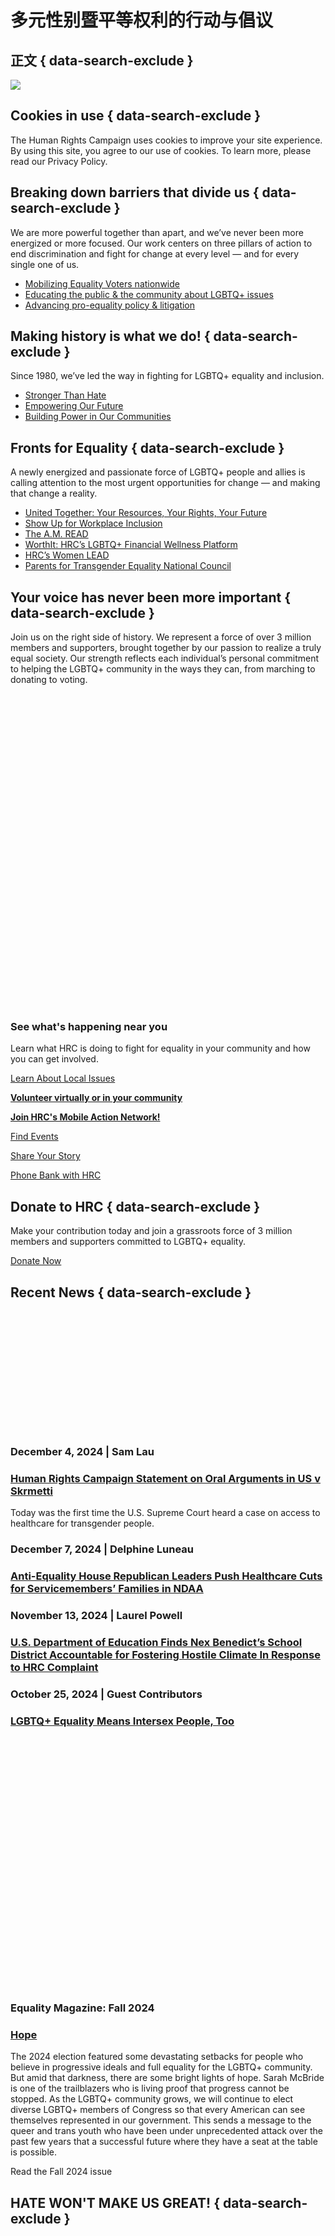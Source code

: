 # 多元性别暨平等权利的行动与倡议

## 正文 { data-search-exclude }


![](https://ib.adnxs.com/pixie?pi=b749a2c7-31d7-4e34-b69d-6315b60cd0d1&e=PageView&script=0)

## Cookies in use { data-search-exclude }

The Human Rights Campaign uses cookies to improve your site experience. By using this site, you agree to our use of cookies. To learn more, please read our Privacy Policy.

## Breaking down barriers that divide us { data-search-exclude }

We are more powerful together than apart, and we’ve never been more energized or more focused. Our work centers on three pillars of action to end discrimination and fight for change at every level — and for every single one of us.

-   [Mobilizing Equality Voters nationwide](https://www.hrc.org/get-involved)
-   [Educating the public & the community about LGBTQ+ issues](https://www.hrc.org/resources)
-   [Advancing pro-equality policy & litigation](https://www.hrc.org/our-work)

## Making history is what we do! { data-search-exclude }

Since 1980, we’ve led the way in fighting for LGBTQ+ equality and inclusion.

-   [Stronger Than Hate](https://www.hrc.org/our-work/stories/stronger-than-hate)
-   [Empowering Our Future](https://www.hrc.org/our-work/stories/empowering-our-future)
-   [Building Power in Our Communities](https://www.hrc.org/our-work/stories/building-power)

## Fronts for Equality { data-search-exclude }

A newly energized and passionate force of LGBTQ+ people and allies is calling attention to the most urgent opportunities for change — and making that change a reality.

-   [United Together: Your Resources, Your Rights, Your Future](https://www.hrc.org/campaigns/united-together-your-resources-your-rights-your-future)
-   [Show Up for Workplace Inclusion](https://www.hrc.org/campaigns/we-show-up-for-workplace-inclusion)
-   [The A.M. READ](https://www.hrc.org/our-work/the-am-read)
-   [WorthIt: HRC’s LGBTQ+ Financial Wellness Platform](https://www.hrc.org/resources/worthit-hrcs-lgbtq-financial-wellness-platform)
-   [HRC’s Women LEAD](https://www.hrc.org/resources/women-lead)
-   [Parents for Transgender Equality National Council](https://www.hrc.org/resources/parents-for-transgender-equality-national-council)

## Your voice has never been more important { data-search-exclude }

Join us on the right side of history. We represent a force of over 3 million members and supporters, brought together by our passion to realize a truly equal society. Our strength reflects each individual’s personal commitment to helping the LGBTQ+ community in the ways they can, from marching to donating to voting.

![](data:image/svg+xml;charset=utf-8,%3Csvg%20xmlns%3D%27http%3A%2F%2Fwww.w3.org%2F2000%2Fsvg%27%20width%3D%27500%27%20height%3D%27500%27%20style%3D%27background%3Atransparent%27%2F%3E)

### See what's happening near you

Learn what HRC is doing to fight for equality in your community and how you can get involved.

[Learn About Local Issues](/in-your-area)

[**Volunteer virtually or in your community**](https://www.hrc.org/get-involved/volunteer)

[**Join HRC's Mobile Action Network!**](https://act.hrc.org/page/18408/data/1?ea.tracking.id=or_gnr_hrc_JoinMAN)

[Find Events](https://www.hrc.org/events)

[Share Your Story](https://act.hrc.org/page/38208/data/1?ea.tracking.id=ot_vol_AC_story_EA2019)

[Phone Bank with HRC](https://mobilize.us/hrc)

## Donate to HRC { data-search-exclude }

Make your contribution today and join a grassroots force of 3 million members and supporters committed to LGBTQ+ equality.

[Donate Now](https://give.hrc.org/page/47157/donate/)

## Recent News { data-search-exclude }

![](data:image/svg+xml;charset=utf-8,%3Csvg%20xmlns%3D%27http%3A%2F%2Fwww.w3.org%2F2000%2Fsvg%27%20width%3D%27320%27%20height%3D%27192%27%20style%3D%27background%3Atransparent%27%2F%3E)

### December 4, 2024 | Sam Lau

### [Human Rights Campaign Statement on Oral Arguments in US v Skrmetti](https://www.hrc.org/press-releases/human-rights-campaign-statement-on-oral-arguments-in-us-v-skrmetti)

Today was the first time the U.S. Supreme Court heard a case on access to healthcare for transgender people.

### December 7, 2024 | Delphine Luneau

### [Anti-Equality House Republican Leaders Push Healthcare Cuts for Servicemembers’ Families in NDAA](https://www.hrc.org/press-releases/anti-equality-house-republican-leaders-push-healthcare-cuts-for-servicemembers-families-in-ndaa)

### November 13, 2024 | Laurel Powell

### [U.S. Department of Education Finds Nex Benedict’s School District Accountable for Fostering Hostile Climate In Response to HRC Complaint](https://www.hrc.org/press-releases/u-s-department-of-education-finds-nex-benedicts-school-district-accountable-for-fostering-hostile-climate-in-response-to-hrc-complaint)

### October 25, 2024 | Guest Contributors

### [LGBTQ+ Equality Means Intersex People, Too](https://www.hrc.org/news/lgbtq-equality-means-intersex-people-too)

![](data:image/svg+xml;charset=utf-8,%3Csvg%20xmlns%3D%27http%3A%2F%2Fwww.w3.org%2F2000%2Fsvg%27%20width%3D%27300%27%20height%3D%27400%27%20style%3D%27background%3Atransparent%27%2F%3E)

### Equality Magazine: Fall 2024

### [Hope](https://www.hrc.org/magazine)

The 2024 election featured some devastating setbacks for people who believe in progressive ideals and full equality for the LGBTQ+ community. But amid that darkness, there are some bright lights of hope. Sarah McBride is one of the trailblazers who is living proof that progress cannot be stopped. As the LGBTQ+ community grows, we will continue to elect diverse LGBTQ+ members of Congress so that every American can see themselves represented in our government. This sends a message to the queer and trans youth who have been under unprecedented attack over the past few years that a successful future where they have a seat at the table is possible.

Read the Fall 2024 issue

## HATE WON'T MAKE US GREAT! { data-search-exclude }

![](data:image/svg+xml;charset=utf-8,%3Csvg%20xmlns%3D%27http%3A%2F%2Fwww.w3.org%2F2000%2Fsvg%27%20width%3D%27600%27%20height%3D%27800%27%20style%3D%27background%3Atransparent%27%2F%3E)

## Our Sponsors { data-search-exclude }

These companies have demonstrated a high level of commitment to equality. Please consider supporting those that support us.

[See the full list](/about/corporate-partners)
<!-- tcd_original_link https://www.hrc.org/ -->


## 摘要与附加信息

<!-- tcd_abstract -->
该文件是关于多元性别暨平等权利的行动与倡议，特别聚焦于人权运动（Human Rights Campaign, HRC）如何致力于推动LGBTQ+群体的平等与权益。文件中详细介绍了HRC自1980年以来在争取LGBTQ+平等和包容方面的努力，提供了不同的行动支柱，包括动员全国范围内的平等选民、公众教育和推动支持平权的政策与司法举措。文件中还提到了一些与当地活动相关的资源，呼吁公众积极参与。还有对一些最近的新闻报道的链接，涉及到美国最高法院对跨性别者医疗保健的诉讼等议题，进一步反映了当前对LGBTQ+权益的关注和法律环境的变化。
<!-- tcd_abstract_end -->

> 摘要与附加信息为自动生成，仅供检索与参考。如有错误或遗漏（未知），请协助编辑指正，不胜感激。

### 附加信息 [Processed Page Metadata]

| Attribute       | Value                                  |
|-----------------|----------------------------------------|
| Filename        | www_Human_Rights_Campaign_HRC.md                             |
| Size            | 6123 bytes                           |
| Archived Date   | 2025-01-22 22:47:07                             |
| Original Link   | [https://www.hrc.org/](https://www.hrc.org/)                       |
| Author          | 人权运动（HRC）                               |
| Region          | 美国                               |
| Date            | 2024-12-04                                 |
| Tags            | 多元性别, 平等权利, 人权, LGBTQ+, 跨性别, 医疗保健, 活动倡议, 法律政策, 社会运动, 教育资源                                 |
| Evaluation            | [Unknown type(update needed)]                                 |
<!-- tcd_table_end -->

本文由多元性别中文数字档案馆归档整理，仅供浏览。版权归原作者所有。
